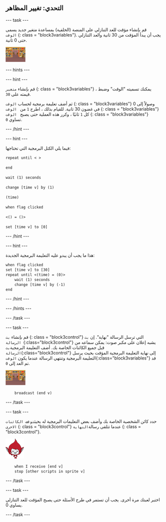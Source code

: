 ## التحدي: تغيير المظاهر

\--- task \---

قم بإنشاء مؤقت للعد التنازلي على المنصة (الخلفية) بمساعدة متغير جديد يسمى ` الوقت` {: class = "block3variables"}. يجب أن يبدأ المؤقت من 30 ثانية والعد التنازلي حتى 0 ثانية.

![كائن منصة العمل](images/stage-sprite.png)

\--- hints \---

\--- hint \---

قم بإنشاء `متغير` {: class = "block3variables"} ، يمكنك تسميته "الوقت" وضبط قيمته على `30`.

ثم أضف تعليمة برمجية لحساب `الوقت` {: class = "block3variables"} وصولاً إلى 0 في غضون 30 ثانية. للقيام بذلك ، اطرح `1` من ` الوقت` {: class = "block3variables"} كل ` 1 ` ثانيًا ، وكرر هذه العملية حتى يصبح ` الوقت` {: class = "block3variables"} تساوي ` 0 `.

\--- /hint \---

\--- hint \---

فيما يلي الكتل البرمجية التي تحتاجها:

```blocks3
repeat until < >

end

wait (1) seconds

change [time v] by (1)

(time)

when flag clicked

<() = ()>

set [time v] to [0]
```

\--- /hint \---

\--- hint \---

هذا ما يجب أن يبدو عليه التعليمة البرمجية الجديدة:

```blocks3
when flag clicked
set [time v] to [30]
repeat until <(time) = (0)>
    wait (1) seconds
    change [time v] by (-1)
end
```

\--- /hint \---

\--- /hints \---

\--- /task \---

\--- task \---

قم بإنشاء `بث` {: class = "block3control"} التي ترسل الرسالة "نهاية". إن `بث الرسالة `{:class="block3control"} يشبه إعلان على مكبر صوت: يمكن سماعه من قبل جميع الكائنات الخاصة بك. أضف التعليمة البرمجية`بث الرسالة`{:class="block3control"} إلى نهاية التعليمة البرمجية المؤقت بحيث يرسل التعليمة البرمجية وتنتهي الرسالة عندما يكون `الوقت`{:class="block3variables"} قد تم العد إلى `0`.

![كائن منصة العمل](images/stage-sprite.png)

```blocks3
    broadcast (end v)
```

\--- /task \---

\--- task \---

حدد كائن الشخصية الخاصة بك وأضف بعض التعليمات البرمجية له بحيث`توقف الكائنات الاخرى` {: class = "block3control"} عندما تتلقى رسالة`النهاية` {: class = "block3control"}.

![الكائن كيكا](images/giga-sprite.png)

```blocks3
    when I receive [end v]
    stop [other scripts in sprite v]
```

\--- /task \---

\--- task \---

اختبر لعبتك مرة أخرى. يجب أن تستمر في طرح الأسئلة حتى يصبح المؤقت للعد التنازلي يساوي 0.

\--- /task \---